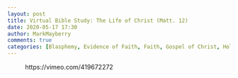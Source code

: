 ```yaml
---
layout: post
title: Virtual Bible Study: The Life of Christ (Matt. 12)
date: 2020-05-17 17:30
author: MarkMayberry
comments: true
categories: [Blasphemy, Evidence of Faith, Faith, Gospel of Christ, Holy Spirit, Jesus Christ, Miracles of Jesus, The Life of Christ, Virtual Bible Study]
---
```

<!-- wp:core-embed/vimeo {"url":"https://vimeo.com/419672272","type":"video","providerNameSlug":"vimeo","className":"wp-embed-aspect-16-9 wp-has-aspect-ratio"} -->
<figure class="wp-block-embed-vimeo wp-block-embed is-type-video is-provider-vimeo wp-embed-aspect-16-9 wp-has-aspect-ratio"><div class="wp-block-embed__wrapper">
https://vimeo.com/419672272
</div></figure>
<!-- /wp:core-embed/vimeo -->

